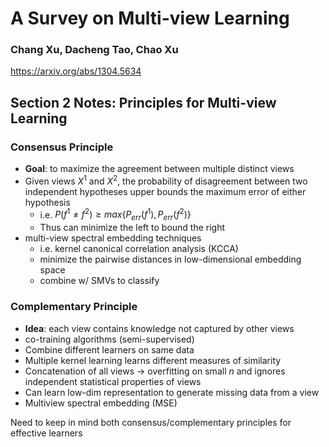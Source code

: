 # A Survey on Multi-view Learning

### Chang Xu, Dacheng Tao, Chao Xu

https://arxiv.org/abs/1304.5634

## Section 2 Notes: Principles for Multi-view Learning

### Consensus Principle

* **Goal**: to maximize the agreement between multiple distinct views
* Given views $X^1$ and $X^2$, the probability of disagreement between two independent hypotheses upper bounds the maximum error of either hypothesis
  * i.e. $P(f^1 \neq f^2) \geq max\{P_{err}(f^1),P_{err}(f^2)\}$
  * Thus can minimize the left to bound the right
* multi-view spectral embedding techniques
  * i.e. kernel canonical correlation analysis (KCCA) 
  * minimize the pairwise distances in low-dimensional embedding space
  * combine w/ SMVs to classify

### Complementary Principle

* **Idea**: each view contains knowledge not captured by other views
* co-training algorithms (semi-supervised)
* Combine different learners on same data
* Multiple kernel learning learns different measures of similarity
* Concatenation of all views -> overfitting on small $n$ and ignores independent statistical properties of views
* Can learn low-dim representation to generate missing data from a view
* Multiview spectral embedding (MSE)

Need to keep in mind both consensus/complementary principles for effective learners

